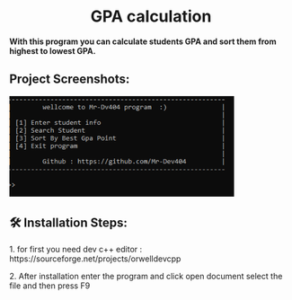 <h1 align="center" id="title">GPA calculation</h1>

<p id="description"><b>With this program you can calculate students GPA and sort them from highest to lowest GPA.</b></p>

<h2>Project Screenshots:</h2>

<img src="https://github.com/Mr-Dev404/GPA-calculation/blob/main/p.png" alt="project-screenshot" width="400" />

<h2>🛠️ Installation Steps:</h2>

<p>1. for first you need dev c++ editor : https://sourceforge.net/projects/orwelldevcpp</p>

<p>2. After installation enter the program and click open document select the file and then press F9</p>
